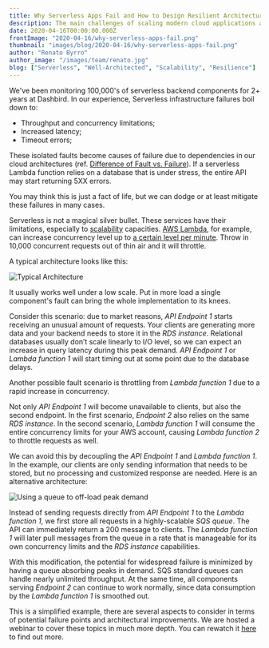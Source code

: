 ```yaml
---
title: Why Serverless Apps Fail and How to Design Resilient Architectures
description: The main challenges of scaling modern cloud applications and implementing well-architected practices
date: 2020-04-16T00:00:00.000Z
frontImage: "2020-04-16/why-serverless-apps-fail.png"
thumbnail: "images/blog/2020-04-16/why-serverless-apps-fail.png"
author: "Renato Byrro"
author_image: "/images/team/renato.jpg"
blog: ["Serverless", "Well-Architected", "Scalability", "Resilience"]
---
```


We've been monitoring 100,000's of serverless backend components for 2+ years at Dashbird. In our experience, Serverless infrastructure failures boil down to:

*   Throughput and concurrency limitations;
*   Increased latency;
*   Timeout errors;

These isolated faults become causes of failure due to dependencies in our cloud architectures (ref. [Difference of Fault vs. Failure](https://dashbird.io/knowledge-base/basic-concepts/reliability/?utm_source=dashbird-blog&utm_medium=article&utm_campaign=launch-q2-2020&utm_content=serverless-at-scale)). If a serverless Lambda function relies on a database that is under stress, the entire API may start returning 5XX errors.

You may think this is just a fact of life, but we can dodge or at least mitigate these failures in many cases.

Serverless is not a magical silver bullet. These services have their limitations, especially to [scalability](https://dashbird.io/knowledge-base/basic-concepts/scalability/?utm_source=dashbird-blog&utm_medium=article&utm_campaign=launch-q2-2020&utm_content=serverless-at-scale) capacities. [AWS Lambda](https://dashbird.io/knowledge-base/aws-lambda/introduction-to-aws-lambda/?utm_source=dashbird-blog&utm_medium=article&utm_campaign=launch-q2-2020&utm_content=serverless-at-scale), for example, can increase concurrency level up to [a certain level per minute](https://dashbird.io/knowledge-base/aws-lambda/scalability-and-concurrency/#concurrency-limits-and-scalability?utm_source=dashbird-blog&utm_medium=article&utm_campaign=launch-q2-2020&utm_content=serverless-at-scale). Throw in 10,000 concurrent requests out of thin air and it will throttle.

A typical architecture looks like this:

![Typical Architecture](/images/blog/2020-04-16/when-serverless-apps-will-fail-typical-architecture.png "Typical Architecture")


It usually works well under a low scale. Put in more load a single component's fault can bring the whole implementation to its knees.

Consider this scenario: due to market reasons, _API Endpoint 1_ starts receiving an unusual amount of requests. Your clients are generating more data and your backend needs to store it in the _RDS instance_. Relational databases usually don’t scale linearly to I/O level, so we can expect an increase in query latency during this peak demand. _API Endpoint 1_ or _Lambda function 1_ will start timing out at some point due to the database delays.

Another possible fault scenario is throttling from _Lambda function 1_ due to a rapid increase in concurrency.

Not only _API Endpoint 1_ will become unavailable to clients, but also the second endpoint. In the first scenario, _Endpoint 2_ also relies on the same _RDS instance_. In the second scenario, _Lambda function 1_ will consume the entire concurrency limits for your AWS account, causing _Lambda function 2_ to throttle requests as well.

We can avoid this by decoupling the _API Endpoint 1_ and _Lambda function 1_. In the example, our clients are only sending information that needs to be stored, but no processing and customized response are needed. Here is an alternative architecture:

![Using a queue to off-load peak demand](/images/blog/2020-04-16/when-serverless-apps-will-fail-typical-architecture-solution.png "Using a queue to off-load peak demand")


Instead of sending requests directly from _API Endpoint 1_ to the _Lambda function 1_, we first store all requests in a highly-scalable _SQS queue_. The API can immediately return a 200 message to clients. The _Lambda function 1_ will later pull messages from the queue in a rate that is manageable for its own concurrency limits and the _RDS instance_ capabilities.

With this modification, the potential for widespread failure is minimized by having a queue absorbing peaks in demand. SQS standard queues can handle nearly unlimited throughput. At the same time, all components serving _Endpoint 2_ can continue to work normally, since data consumption by the _Lambda function 1_ is smoothed out.

This is a simplified example, there are several aspects to consider in terms of potential failure points and architectural improvements. We are hosted a webinar to cover these topics in much more depth. You can rewatch it [here](https://youtu.be/Bcq98zi40-s) to find out more.
